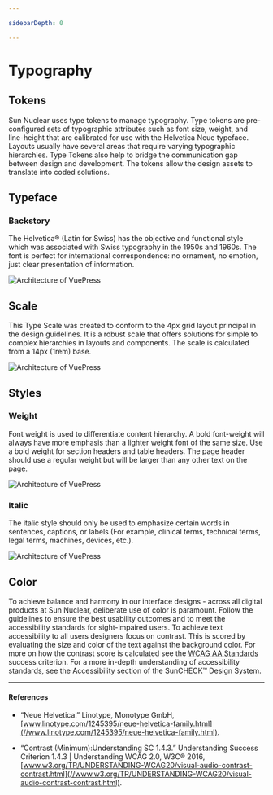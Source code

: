 ```yaml
---

sidebarDepth: 0

---
```


# Typography

## Tokens
Sun Nuclear uses type tokens to manage typography. Type tokens are pre-configured sets of typographic attributes such as font size, weight, and line-height that are calibrated for use with the Helvetica Neue typeface. 
Layouts usually have several areas that require varying typographic hierarchies. Type Tokens also help to bridge the communication gap between design and development. The tokens allow the design assets to translate into coded solutions.

## Typeface

### Backstory
The Helvetica® (Latin for Swiss) has the objective and functional style which was associated with Swiss typography in the 1950s and 1960s. The font is perfect for international correspondence: no ornament, no emotion, just clear presentation of information.

![Architecture of VuePress](/doc-img/type-helvetica-neue.png)

## Scale

This Type Scale was created to conform to the 4px grid layout principal in the design guidelines. It is a robust scale that offers solutions for simple to complex hierarchies in layouts and components. The scale is calculated from a 14px (1rem) base.

![Architecture of VuePress](/doc-img/type-scale.png)

## Styles

### Weight

Font weight is used to differentiate content hierarchy. A bold font-weight will always have more emphasis than a lighter weight font of the same size.
Use a bold weight for section headers and table headers. The page header should use a regular weight but will be larger than any other text on the page.

![Architecture of VuePress](/doc-img/type-weights.png)

### Italic

The italic style should only be used to emphasize certain words in sentences, captions, or labels (For example, clinical terms, technical terms, legal terms, machines, devices, etc.).

![Architecture of VuePress](/doc-img/type-italic.png)

## Color

To achieve balance and harmony in our interface designs - across all digital products at Sun Nuclear, deliberate use of color is paramount. Follow the guidelines to ensure the best usability outcomes and to meet the accessibility standards for sight-impaired users. To achieve text accessibility to all users designers focus on contrast. This is scored by evaluating the size and color of the text against the background color. For more on how the contrast score is calculated see the [WCAG AA Standards](//www.w3.org/TR/UNDERSTANDING-WCAG20/visual-audio-contrast-contrast.html) success criterion. For a more in-depth understanding of accessibility standards, see the Accessibility section of the SunCHECK™ Design System.

 ---

#### References

- “Neue Helvetica.” Linotype, Monotype GmbH, [www.linotype.com/1245395/neue-helvetica-family.html](//www.linotype.com/1245395/neue-helvetica-family.html).

- “Contrast (Minimum):Understanding SC 1.4.3.” Understanding Success Criterion 1.4.3 | Understanding WCAG 2.0, W3C® 2016, [www.w3.org/TR/UNDERSTANDING-WCAG20/visual-audio-contrast-contrast.html](//www.w3.org/TR/UNDERSTANDING-WCAG20/visual-audio-contrast-contrast.html).

